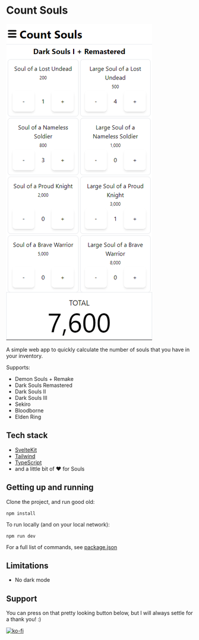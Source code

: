# Count Souls

![](./screenshots/img_site_1.png)

A simple web app to quickly calculate the number of souls that you have in your inventory.

Supports:

- Demon Souls + Remake
- Dark Souls Remastered
- Dark Souls II
- Dark Souls III
- Sekiro
- Bloodborne
- Elden Ring

## Tech stack

- [SvelteKit](https://kit.svelte.dev/)
- [Tailwind](https://tailwindcss.com/)
- [TypeScript](https://www.typescriptlang.org/)
- and a little bit of :heart: for Souls

## Getting up and running

Clone the project, and run good old:

```
npm install
```

To run locally (and on your local network):

```
npm run dev
```

For a full list of commands, see [package.json](./package.json)

## Limitations

- No dark mode

## Support

You can press on that pretty looking button below, but I will always settle for a thank you! :)

[![ko-fi](https://ko-fi.com/img/githubbutton_sm.svg)](https://ko-fi.com/C0C8O3SFV)
